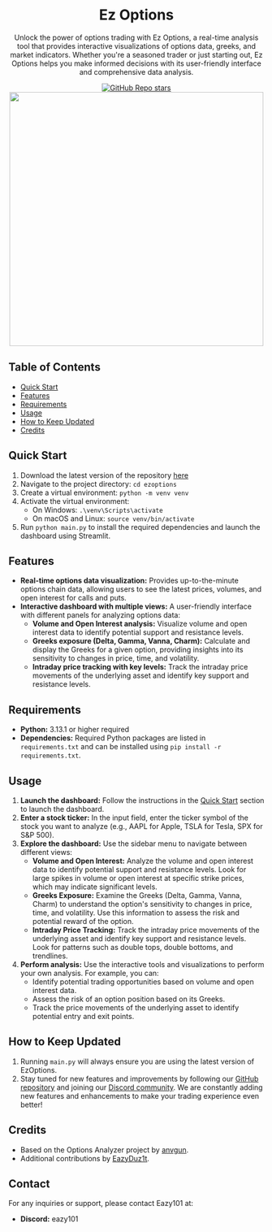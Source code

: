 <div align="center">
  <h1>Ez Options</h1>
  <p>Unlock the power of options trading with Ez Options, a real-time analysis tool that provides interactive visualizations of options data, greeks, and market indicators. Whether you're a seasoned trader or just starting out, Ez Options helps you make informed decisions with its user-friendly interface and comprehensive data analysis.</p>
  <a href="https://github.com/EazyDuz1t/EzOptions">
    <img src="https://img.shields.io/github/stars/EazyDuz1t/EzOptions" alt="GitHub Repo stars"/>
  </a>
</div>

<div align="center">
  <img src="https://i.imgur.com/4rQXa1C.png" width="500">
</div>

## Table of Contents

- [Quick Start](#quick-start)
- [Features](#features)
- [Requirements](#requirements)
- [Usage](#usage)
- [How to Keep Updated](#how-to-keep-updated)
- [Credits](#credits)

## Quick Start

1. Download the latest version of the repository [here](https://github.com/EazyDuz1t/EzOptions/archive/refs/heads/main.zip)
2. Navigate to the project directory: `cd ezoptions`
3. Create a virtual environment: `python -m venv venv`
4. Activate the virtual environment:
    * On Windows: `.\venv\Scripts\activate`
    * On macOS and Linux: `source venv/bin/activate`
5. Run `python main.py` to install the required dependencies and launch the dashboard using Streamlit.

## Features

- **Real-time options data visualization:** Provides up-to-the-minute options chain data, allowing users to see the latest prices, volumes, and open interest for calls and puts.
- **Interactive dashboard with multiple views:** A user-friendly interface with different panels for analyzing options data:
    * **Volume and Open Interest analysis:** Visualize volume and open interest data to identify potential support and resistance levels.
    * **Greeks exposure (Delta, Gamma, Vanna, Charm):** Calculate and display the Greeks for a given option, providing insights into its sensitivity to changes in price, time, and volatility.
    * **Intraday price tracking with key levels:** Track the intraday price movements of the underlying asset and identify key support and resistance levels.

## Requirements

- **Python:** 3.13.1 or higher required
- **Dependencies:** Required Python packages are listed in `requirements.txt` and can be installed using `pip install -r requirements.txt`.

## Usage

1. **Launch the dashboard:** Follow the instructions in the [Quick Start](#quick-start) section to launch the dashboard.
2. **Enter a stock ticker:** In the input field, enter the ticker symbol of the stock you want to analyze (e.g., AAPL for Apple, TSLA for Tesla, SPX for S&P 500).
3. **Explore the dashboard:** Use the sidebar menu to navigate between different views:
    * **Volume and Open Interest:** Analyze the volume and open interest data to identify potential support and resistance levels. Look for large spikes in volume or open interest at specific strike prices, which may indicate significant levels.
    * **Greeks Exposure:** Examine the Greeks (Delta, Gamma, Vanna, Charm) to understand the option's sensitivity to changes in price, time, and volatility. Use this information to assess the risk and potential reward of the option.
    * **Intraday Price Tracking:** Track the intraday price movements of the underlying asset and identify key support and resistance levels. Look for patterns such as double tops, double bottoms, and trendlines.
4. **Perform analysis:** Use the interactive tools and visualizations to perform your own analysis. For example, you can:
    * Identify potential trading opportunities based on volume and open interest data.
    * Assess the risk of an option position based on its Greeks.
    * Track the price movements of the underlying asset to identify potential entry and exit points.

## How to Keep Updated

1. Running `main.py` will always ensure you are using the latest version of EzOptions.
2. Stay tuned for new features and improvements by following our [GitHub repository](https://github.com/EazyDuz1t/EzOptions) and joining our [Discord community](https://discord.gg/QaDqgzrfz7). We are constantly adding new features and enhancements to make your trading experience even better!

## Credits

- Based on the Options Analyzer project by [anvgun](https://github.com/anvgun/Options_Analyzer).
- Additional contributions by [EazyDuz1t](https://github.com/EazyDuz1t).

## Contact

For any inquiries or support, please contact Eazy101 at:
- **Discord:** eazy101
